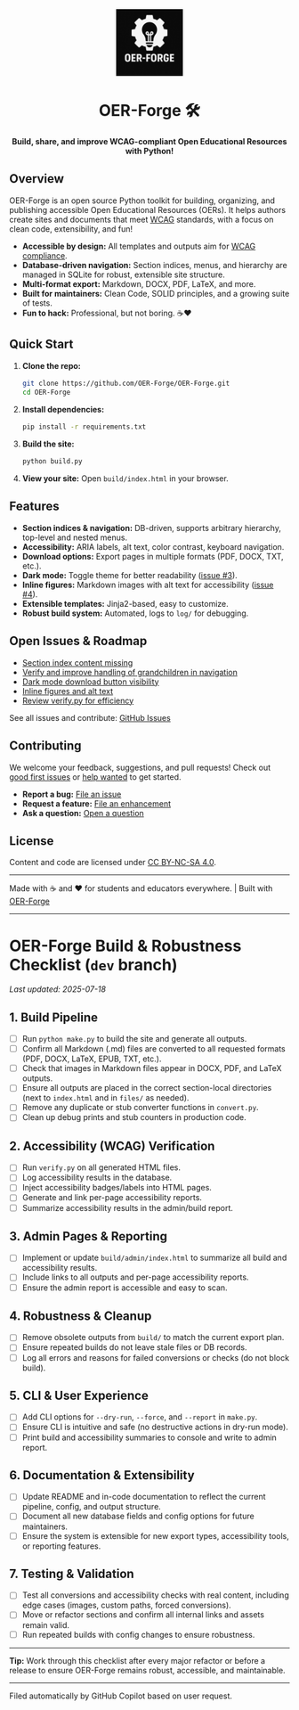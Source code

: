 <div align="center">
  <img src="docs/images/logo.png" alt="OER-Forge Logo" width="120" />
  
  # OER-Forge 🛠️
  
  **Build, share, and improve WCAG-compliant Open Educational Resources with Python!**
</div>

## Overview

OER-Forge is an open source Python toolkit for building, organizing, and publishing accessible Open Educational Resources (OERs). It helps authors create sites and documents that meet [WCAG](https://www.w3.org/WAI/standards-guidelines/wcag/) standards, with a focus on clean code, extensibility, and fun!

- **Accessible by design:** All templates and outputs aim for [WCAG compliance](https://www.w3.org/WAI/standards-guidelines/wcag/).
- **Database-driven navigation:** Section indices, menus, and hierarchy are managed in SQLite for robust, extensible site structure.
- **Multi-format export:** Markdown, DOCX, PDF, LaTeX, and more.
- **Built for maintainers:** Clean Code, SOLID principles, and a growing suite of tests.
- **Fun to hack:** Professional, but not boring. ☕️❤️

## Quick Start

1. **Clone the repo:**
   ```sh
   git clone https://github.com/OER-Forge/OER-Forge.git
   cd OER-Forge
   ```
2. **Install dependencies:**
   ```sh
   pip install -r requirements.txt
   ```
3. **Build the site:**
   ```sh
   python build.py
   ```
4. **View your site:**
   Open `build/index.html` in your browser.

## Features

- **Section indices & navigation:** DB-driven, supports arbitrary hierarchy, top-level and nested menus.
- **Accessibility:** ARIA labels, alt text, color contrast, keyboard navigation.
- **Download options:** Export pages in multiple formats (PDF, DOCX, TXT, etc.).
- **Dark mode:** Toggle theme for better readability ([issue #3](https://github.com/OER-Forge/OER-Forge/issues/3)).
- **Inline figures:** Markdown images with alt text for accessibility ([issue #4](https://github.com/OER-Forge/OER-Forge/issues/4)).
- **Extensible templates:** Jinja2-based, easy to customize.
- **Robust build system:** Automated, logs to `log/` for debugging.

## Open Issues & Roadmap

- [Section index content missing](https://github.com/OER-Forge/OER-Forge/issues/1)
- [Verify and improve handling of grandchildren in navigation](https://github.com/OER-Forge/OER-Forge/issues/2)
- [Dark mode download button visibility](https://github.com/OER-Forge/OER-Forge/issues/3)
- [Inline figures and alt text](https://github.com/OER-Forge/OER-Forge/issues/4)
- [Review verify.py for efficiency](https://github.com/OER-Forge/OER-Forge/issues)

See all issues and contribute: [GitHub Issues](https://github.com/OER-Forge/OER-Forge/issues)

## Contributing

We welcome your feedback, suggestions, and pull requests! Check out [good first issues](https://github.com/OER-Forge/OER-Forge/labels/good%20first%20issue) or [help wanted](https://github.com/OER-Forge/OER-Forge/labels/help%20wanted) to get started.

- **Report a bug:** [File an issue](https://github.com/OER-Forge/OER-Forge/issues/new?labels=bug)
- **Request a feature:** [File an enhancement](https://github.com/OER-Forge/OER-Forge/issues/new?labels=enhancement)
- **Ask a question:** [Open a question](https://github.com/OER-Forge/OER-Forge/issues/new?labels=question)

## License

Content and code are licensed under [CC BY-NC-SA 4.0](https://creativecommons.org/licenses/by-nc-sa/4.0/).

---

Made with ☕️ and ❤️ for students and educators everywhere. | Built with [OER-Forge](https://github.com/OER-Forge/OER-Forge)

---

# OER-Forge Build & Robustness Checklist (`dev` branch)

_Last updated: 2025-07-18_

## 1. Build Pipeline
- [ ] Run `python make.py` to build the site and generate all outputs.
- [ ] Confirm all Markdown (.md) files are converted to all requested formats (PDF, DOCX, LaTeX, EPUB, TXT, etc.).
- [ ] Check that images in Markdown files appear in DOCX, PDF, and LaTeX outputs.
- [ ] Ensure all outputs are placed in the correct section-local directories (next to `index.html` and in `files/` as needed).
- [ ] Remove any duplicate or stub converter functions in `convert.py`.
- [ ] Clean up debug prints and stub counters in production code.

## 2. Accessibility (WCAG) Verification
- [ ] Run `verify.py` on all generated HTML files.
- [ ] Log accessibility results in the database.
- [ ] Inject accessibility badges/labels into HTML pages.
- [ ] Generate and link per-page accessibility reports.
- [ ] Summarize accessibility results in the admin/build report.

## 3. Admin Pages & Reporting
- [ ] Implement or update `build/admin/index.html` to summarize all build and accessibility results.
- [ ] Include links to all outputs and per-page accessibility reports.
- [ ] Ensure the admin report is accessible and easy to scan.

## 4. Robustness & Cleanup
- [ ] Remove obsolete outputs from `build/` to match the current export plan.
- [ ] Ensure repeated builds do not leave stale files or DB records.
- [ ] Log all errors and reasons for failed conversions or checks (do not block build).

## 5. CLI & User Experience
- [ ] Add CLI options for `--dry-run`, `--force`, and `--report` in `make.py`.
- [ ] Ensure CLI is intuitive and safe (no destructive actions in dry-run mode).
- [ ] Print build and accessibility summaries to console and write to admin report.

## 6. Documentation & Extensibility
- [ ] Update README and in-code documentation to reflect the current pipeline, config, and output structure.
- [ ] Document all new database fields and config options for future maintainers.
- [ ] Ensure the system is extensible for new export types, accessibility tools, or reporting features.

## 7. Testing & Validation
- [ ] Test all conversions and accessibility checks with real content, including edge cases (images, custom paths, forced conversions).
- [ ] Move or refactor sections and confirm all internal links and assets remain valid.
- [ ] Run repeated builds with config changes to ensure robustness.

---

**Tip:** Work through this checklist after every major refactor or before a release to ensure OER-Forge remains robust, accessible, and maintainable.

---

Filed automatically by GitHub Copilot based on user request.
